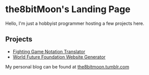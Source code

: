# the8bitMoon's Landing Page

Hello, I'm just a hobbyist programmer hosting a few projects here.

## Projects

- [Fighting Game Notation Translator](https://the8bitMoon.github.io/fgc-notation-translator)
- [World Future Foundation Website Generator](https://the8bitMoon.github.io/WFF-Profiles)

My personal blog can be found at [the8bitmoon.tumblr.com](https://the8bitmoon.tumblr.com)
